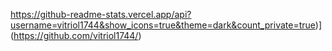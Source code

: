 https://github-readme-stats.vercel.app/api?username=vitriol1744&show_icons=true&theme=dark&count_private=true)](https://github.com/vitriol1744/)
